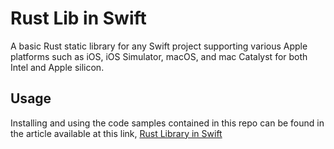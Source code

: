 # Rust Lib in Swift
A basic Rust static library for any Swift project supporting various Apple platforms such as iOS, iOS Simulator, macOS, and mac Catalyst for both Intel and Apple silicon.
## Usage
Installing and using the code samples contained in this repo can be found in the article available at this link, [Rust Library in Swift](https://medium.com/@kennethyoel/a-swiftly-oxidizing-tutorial-44b86e8d84f5)